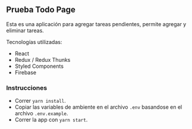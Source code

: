 ## Prueba Todo Page

Esta es una aplicación para agregar tareas pendientes, permite agregar y eliminar tareas.

Tecnologías utilizadas:
* React
* Redux / Redux Thunks
* Styled Components
* Firebase

### Instrucciones 

* Correr `yarn install`.
* Copiar las variables de ambiente en el archivo `.env` basandose en el archivo `.env.example`.
* Correr la app con `yarn start`.
